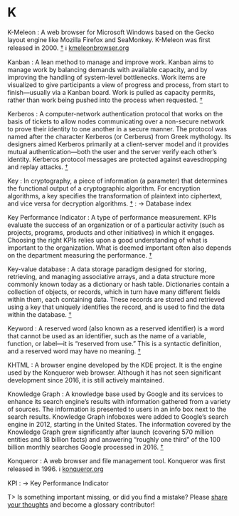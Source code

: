# K

K-Meleon
: A web browser for Microsoft Windows based on the Gecko layout engine like Mozilla Firefox and SeaMonkey. K-Meleon was first released in 2000.&nbsp;[†](#w-k-meleon) ℹ︎&nbsp;[kmeleonbrowser.org](http://kmeleonbrowser.org/)

Kanban
: A lean method to manage and improve work. Kanban aims to manage work by balancing demands with available capacity, and by improving the handling of system-level bottlenecks. Work items are visualized to give participants a view of progress and process, from start to finish—usually via a Kanban board. Work is pulled as capacity permits, rather than work being pushed into the process when requested.&nbsp;[†](#w-kanban)

Kerberos
: A computer-network authentication protocol that works on the basis of tickets to allow nodes communicating over a non-secure network to prove their identity to one another in a secure manner. The protocol was named after the character Kerberos (or Cerberus) from Greek mythology. Its designers aimed Kerberos primarily at a client-server model and it provides mutual authentication—both the user and the server verify each other’s identity. Kerberos protocol messages are protected against eavesdropping and replay attacks.&nbsp;[†](#w-kerberos)

Key
: In cryptography, a piece of information (a parameter) that determines the functional output of a cryptographic algorithm. For encryption algorithms, a key specifies the transformation of plaintext into ciphertext, and vice versa for decryption algorithms.&nbsp;[†](#w-key-cryptography)
: → Database index

Key Performance Indicator
: A type of performance measurement. KPIs evaluate the success of an organization or of a particular activity (such as projects, programs, products and other initiatives) in which it engages. Choosing the right KPIs relies upon a good understanding of what is important to the organization. What is deemed important often also depends on the department measuring the performance.&nbsp;[†](#w-kpi)

Key-value database
: A data storage paradigm designed for storing, retrieving, and managing associative arrays, and a data structure more commonly known today as a dictionary or hash table. Dictionaries contain a collection of objects, or records, which in turn have many different fields within them, each containing data. These records are stored and retrieved using a key that uniquely identifies the record, and is used to find the data within the database.&nbsp;[†](#w-key-value-database)

Keyword
: A reserved word (also known as a reserved identifier) is a word that cannot be used as an identifier, such as the name of a variable, function, or label—it is “reserved from use.” This is a syntactic definition, and a reserved word may have no meaning.&nbsp;[†](#w-keyword)

KHTML
: A browser engine developed by the KDE project. It is the engine used by the Konqueror web browser. Although it has not seen significant development since 2016, it is still actively maintained.

Knowledge Graph
: A knowledge base used by Google and its services to enhance its search engine’s results with information gathered from a variety of sources. The information is presented to users in an info box next to the search results. Knowledge Graph infoboxes were added to Google’s search engine in 2012, starting in the United States. The information covered by the Knowledge Graph grew significantly after launch (covering 570 million entities and 18 billion facts) and answering “roughly one third” of the 100 billion monthly searches Google processed in 2016.&nbsp;[†](#w-knowledge-graph)

Konqueror
: A web browser and file management tool. Konqueror was first released in 1996. ℹ︎&nbsp;[konqueror.org](https://konqueror.org/)

KPI
: → Key Performance Indicator

T> Is something important missing, or did you find a mistake? Please [share your thoughts](https://github.com/j9t/web-development-glossary/blob/master/manuscript/k.md) and become a glossary&nbsp;contributor!